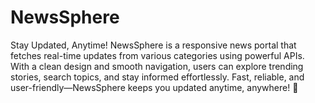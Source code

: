 # NewsSphere
Stay Updated, Anytime!  NewsSphere is a responsive news portal that fetches real-time updates from various categories using powerful APIs. With a clean design and smooth navigation, users can explore trending stories, search topics, and stay informed effortlessly. Fast, reliable, and user-friendly—NewsSphere keeps you updated anytime, anywhere! 🚀
